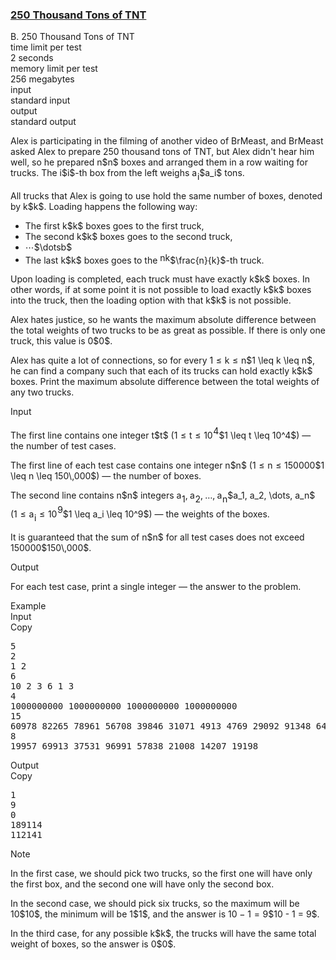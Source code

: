 <h3><a href="https://codeforces.com/contest/1899/problem/B" target="_blank" rel="noopener noreferrer">250 Thousand Tons of TNT</a></h3>

<div class="header"><div class="title">B. 250 Thousand Tons of TNT</div><div class="time-limit"><div class="property-title">time limit per test</div>2 seconds</div><div class="memory-limit"><div class="property-title">memory limit per test</div>256 megabytes</div><div class="input-file input-standard"><div class="property-title">input</div>standard input</div><div class="output-file output-standard"><div class="property-title">output</div>standard output</div></div><div><p>Alex is participating in the filming of another video of BrMeast, and BrMeast asked Alex to prepare 250 thousand tons of TNT, but Alex didn't hear him well, so he prepared <span class="MathJax_Preview" style="color: inherit;"><span class="MJXp-math" id="MJXp-Span-1"><span class="MJXp-mi MJXp-italic" id="MJXp-Span-2">n</span></span></span>$n$ boxes and arranged them in a row waiting for trucks. The <span class="MathJax_Preview" style="color: inherit;"><span class="MJXp-math" id="MJXp-Span-3"><span class="MJXp-mi MJXp-italic" id="MJXp-Span-4">i</span></span></span>$i$-th box from the left weighs <span class="MathJax_Preview" style="color: inherit;"><span class="MJXp-math" id="MJXp-Span-5"><span class="MJXp-msubsup" id="MJXp-Span-6"><span class="MJXp-mi MJXp-italic" id="MJXp-Span-7" style="margin-right: 0.05em;">a</span><span class="MJXp-mi MJXp-italic MJXp-script" id="MJXp-Span-8" style="vertical-align: -0.4em;">i</span></span></span></span>$a_i$ tons.</p><p>All trucks that Alex is going to use hold the same number of boxes, denoted by <span class="MathJax_Preview" style="color: inherit;"><span class="MJXp-math" id="MJXp-Span-9"><span class="MJXp-mi MJXp-italic" id="MJXp-Span-10">k</span></span></span>$k$. Loading happens the following way:</p><ul> <li> The first <span class="MathJax_Preview" style="color: inherit;"><span class="MJXp-math" id="MJXp-Span-11"><span class="MJXp-mi MJXp-italic" id="MJXp-Span-12">k</span></span></span>$k$ boxes goes to the first truck, </li><li> The second <span class="MathJax_Preview" style="color: inherit;"><span class="MJXp-math" id="MJXp-Span-13"><span class="MJXp-mi MJXp-italic" id="MJXp-Span-14">k</span></span></span>$k$ boxes goes to the second truck, </li><li> <span class="MathJax_Preview" style="color: inherit;"><span class="MJXp-math" id="MJXp-Span-15"><span class="MJXp-mo" id="MJXp-Span-16" style="margin-left: 0em; margin-right: 0em;">⋯</span></span></span>$\dotsb$ </li><li> The last <span class="MathJax_Preview" style="color: inherit;"><span class="MJXp-math" id="MJXp-Span-17"><span class="MJXp-mi MJXp-italic" id="MJXp-Span-18">k</span></span></span>$k$ boxes goes to the <span class="MathJax_Preview" style="color: inherit;"><span class="MJXp-math" id="MJXp-Span-19"><span class="MJXp-mfrac" id="MJXp-Span-20" style="vertical-align: 0.25em;"><span class="MJXp-box MJXp-script"><span class="MJXp-mi MJXp-italic" id="MJXp-Span-21">n</span></span><span class="MJXp-box" style="margin-top: -0.9em;"><span class="MJXp-denom"><span><span class="MJXp-rule" style="height: 1em; border-top: none; border-bottom: 1px solid; margin: 0.1em 0px;"></span></span><span><span class="MJXp-box MJXp-script"><span class="MJXp-mi MJXp-italic" id="MJXp-Span-22">k</span></span></span></span></span></span></span></span>$\frac{n}{k}$-th truck. </li></ul><p>Upon loading is completed, each truck must have <span class="tex-font-style-bf">exactly</span> <span class="MathJax_Preview" style="color: inherit;"><span class="MJXp-math" id="MJXp-Span-23"><span class="MJXp-mi MJXp-italic" id="MJXp-Span-24">k</span></span></span>$k$ boxes. In other words, if at some point it is not possible to load exactly <span class="MathJax_Preview" style="color: inherit;"><span class="MJXp-math" id="MJXp-Span-25"><span class="MJXp-mi MJXp-italic" id="MJXp-Span-26">k</span></span></span>$k$ boxes into the truck, then the loading option with that <span class="MathJax_Preview" style="color: inherit;"><span class="MJXp-math" id="MJXp-Span-27"><span class="MJXp-mi MJXp-italic" id="MJXp-Span-28">k</span></span></span>$k$ is not possible.</p><p>Alex hates justice, so he wants the maximum absolute difference between the total weights of two trucks to be as great as possible. If there is only one truck, this value is <span class="MathJax_Preview" style="color: inherit;"><span class="MJXp-math" id="MJXp-Span-29"><span class="MJXp-mn" id="MJXp-Span-30">0</span></span></span>$0$.</p><p>Alex has quite a lot of connections, so for every <span class="MathJax_Preview" style="color: inherit;"><span class="MJXp-math" id="MJXp-Span-31"><span class="MJXp-mn" id="MJXp-Span-32">1</span><span class="MJXp-mo" id="MJXp-Span-33" style="margin-left: 0.333em; margin-right: 0.333em;">≤</span><span class="MJXp-mi MJXp-italic" id="MJXp-Span-34">k</span><span class="MJXp-mo" id="MJXp-Span-35" style="margin-left: 0.333em; margin-right: 0.333em;">≤</span><span class="MJXp-mi MJXp-italic" id="MJXp-Span-36">n</span></span></span>$1 \leq k \leq n$, he can find a company such that each of its trucks can hold exactly <span class="MathJax_Preview" style="color: inherit;"><span class="MJXp-math" id="MJXp-Span-37"><span class="MJXp-mi MJXp-italic" id="MJXp-Span-38">k</span></span></span>$k$ boxes. Print the maximum absolute difference between the total weights of any two trucks.</p></div><div class="input-specification"><div class="section-title">Input</div><p>The first line contains one integer <span class="MathJax_Preview" style="color: inherit;"><span class="MJXp-math" id="MJXp-Span-39"><span class="MJXp-mi MJXp-italic" id="MJXp-Span-40">t</span></span></span>$t$ (<span class="MathJax_Preview" style="color: inherit;"><span class="MJXp-math" id="MJXp-Span-41"><span class="MJXp-mn" id="MJXp-Span-42">1</span><span class="MJXp-mo" id="MJXp-Span-43" style="margin-left: 0.333em; margin-right: 0.333em;">≤</span><span class="MJXp-mi MJXp-italic" id="MJXp-Span-44">t</span><span class="MJXp-mo" id="MJXp-Span-45" style="margin-left: 0.333em; margin-right: 0.333em;">≤</span><span class="MJXp-msubsup" id="MJXp-Span-46"><span class="MJXp-mn" id="MJXp-Span-47" style="margin-right: 0.05em;">10</span><span class="MJXp-mn MJXp-script" id="MJXp-Span-48" style="vertical-align: 0.5em;">4</span></span></span></span>$1 \leq t \leq 10^4$) — the number of test cases.</p><p>The first line of each test case contains one integer <span class="MathJax_Preview" style="color: inherit;"><span class="MJXp-math" id="MJXp-Span-49"><span class="MJXp-mi MJXp-italic" id="MJXp-Span-50">n</span></span></span>$n$ (<span class="MathJax_Preview" style="color: inherit;"><span class="MJXp-math" id="MJXp-Span-51"><span class="MJXp-mn" id="MJXp-Span-52">1</span><span class="MJXp-mo" id="MJXp-Span-53" style="margin-left: 0.333em; margin-right: 0.333em;">≤</span><span class="MJXp-mi MJXp-italic" id="MJXp-Span-54">n</span><span class="MJXp-mo" id="MJXp-Span-55" style="margin-left: 0.333em; margin-right: 0.333em;">≤</span><span class="MJXp-mn" id="MJXp-Span-56">150</span><span class="MJXp-mspace" id="MJXp-Span-57" style="width: 0.167em; height: 0em;"></span><span class="MJXp-mn" id="MJXp-Span-58">000</span></span></span>$1 \leq n \leq 150\,000$) — the number of boxes.</p><p>The second line contains <span class="MathJax_Preview" style="color: inherit;"><span class="MJXp-math" id="MJXp-Span-59"><span class="MJXp-mi MJXp-italic" id="MJXp-Span-60">n</span></span></span>$n$ integers <span class="MathJax_Preview" style="color: inherit;"><span class="MJXp-math" id="MJXp-Span-61"><span class="MJXp-msubsup" id="MJXp-Span-62"><span class="MJXp-mi MJXp-italic" id="MJXp-Span-63" style="margin-right: 0.05em;">a</span><span class="MJXp-mn MJXp-script" id="MJXp-Span-64" style="vertical-align: -0.4em;">1</span></span><span class="MJXp-mo" id="MJXp-Span-65" style="margin-left: 0em; margin-right: 0.222em;">,</span><span class="MJXp-msubsup" id="MJXp-Span-66"><span class="MJXp-mi MJXp-italic" id="MJXp-Span-67" style="margin-right: 0.05em;">a</span><span class="MJXp-mn MJXp-script" id="MJXp-Span-68" style="vertical-align: -0.4em;">2</span></span><span class="MJXp-mo" id="MJXp-Span-69" style="margin-left: 0em; margin-right: 0.222em;">,</span><span class="MJXp-mo" id="MJXp-Span-70" style="margin-left: 0em; margin-right: 0em;">…</span><span class="MJXp-mo" id="MJXp-Span-71" style="margin-left: 0em; margin-right: 0.222em;">,</span><span class="MJXp-msubsup" id="MJXp-Span-72"><span class="MJXp-mi MJXp-italic" id="MJXp-Span-73" style="margin-right: 0.05em;">a</span><span class="MJXp-mi MJXp-italic MJXp-script" id="MJXp-Span-74" style="vertical-align: -0.4em;">n</span></span></span></span>$a_1, a_2, \dots, a_n$ (<span class="MathJax_Preview" style="color: inherit;"><span class="MJXp-math" id="MJXp-Span-75"><span class="MJXp-mn" id="MJXp-Span-76">1</span><span class="MJXp-mo" id="MJXp-Span-77" style="margin-left: 0.333em; margin-right: 0.333em;">≤</span><span class="MJXp-msubsup" id="MJXp-Span-78"><span class="MJXp-mi MJXp-italic" id="MJXp-Span-79" style="margin-right: 0.05em;">a</span><span class="MJXp-mi MJXp-italic MJXp-script" id="MJXp-Span-80" style="vertical-align: -0.4em;">i</span></span><span class="MJXp-mo" id="MJXp-Span-81" style="margin-left: 0.333em; margin-right: 0.333em;">≤</span><span class="MJXp-msubsup" id="MJXp-Span-82"><span class="MJXp-mn" id="MJXp-Span-83" style="margin-right: 0.05em;">10</span><span class="MJXp-mn MJXp-script" id="MJXp-Span-84" style="vertical-align: 0.5em;">9</span></span></span></span>$1 \leq a_i \leq 10^9$) — the weights of the boxes.</p><p>It is guaranteed that the sum of <span class="MathJax_Preview" style="color: inherit;"><span class="MJXp-math" id="MJXp-Span-85"><span class="MJXp-mi MJXp-italic" id="MJXp-Span-86">n</span></span></span>$n$ for all test cases does not exceed <span class="MathJax_Preview" style="color: inherit;"><span class="MJXp-math" id="MJXp-Span-87"><span class="MJXp-mn" id="MJXp-Span-88">150</span><span class="MJXp-mspace" id="MJXp-Span-89" style="width: 0.167em; height: 0em;"></span><span class="MJXp-mn" id="MJXp-Span-90">000</span></span></span>$150\,000$.</p></div><div class="output-specification"><div class="section-title">Output</div><p>For each test case, print a single integer — the answer to the problem.</p></div><div class="sample-tests"><div class="section-title">Example</div><div class="sample-test"><div class="input"><div class="title">Input<div title="Copy" data-clipboard-target="#id009233316836306927" id="id007502947887978972" class="input-output-copier">Copy</div></div><pre id="id009233316836306927"><div class="test-example-line test-example-line-even test-example-line-0">5</div><div class="test-example-line test-example-line-odd test-example-line-1">2</div><div class="test-example-line test-example-line-odd test-example-line-1">1 2</div><div class="test-example-line test-example-line-even test-example-line-2">6</div><div class="test-example-line test-example-line-even test-example-line-2">10 2 3 6 1 3</div><div class="test-example-line test-example-line-odd test-example-line-3">4</div><div class="test-example-line test-example-line-odd test-example-line-3">1000000000 1000000000 1000000000 1000000000</div><div class="test-example-line test-example-line-even test-example-line-4">15</div><div class="test-example-line test-example-line-even test-example-line-4">60978 82265 78961 56708 39846 31071 4913 4769 29092 91348 64119 72421 98405 222 14294</div><div class="test-example-line test-example-line-odd test-example-line-5">8</div><div class="test-example-line test-example-line-odd test-example-line-5">19957 69913 37531 96991 57838 21008 14207 19198</div></pre></div><div class="output"><div class="title">Output<div title="Copy" data-clipboard-target="#id005805176165031138" id="id0045506633861905443" class="input-output-copier">Copy</div></div><pre id="id005805176165031138">1
9
0
189114
112141
</pre></div></div></div><div class="note"><div class="section-title">Note</div><p>In the first case, we should pick two trucks, so the first one will have only the first box, and the second one will have only the second box.</p><p>In the second case, we should pick six trucks, so the maximum will be <span class="MathJax_Preview" style="color: inherit;"><span class="MJXp-math" id="MJXp-Span-91"><span class="MJXp-mn" id="MJXp-Span-92">10</span></span></span>$10$, the minimum will be <span class="MathJax_Preview" style="color: inherit;"><span class="MJXp-math" id="MJXp-Span-93"><span class="MJXp-mn" id="MJXp-Span-94">1</span></span></span>$1$, and the answer is <span class="MathJax_Preview" style="color: inherit;"><span class="MJXp-math" id="MJXp-Span-95"><span class="MJXp-mn" id="MJXp-Span-96">10</span><span class="MJXp-mo" id="MJXp-Span-97" style="margin-left: 0.267em; margin-right: 0.267em;">−</span><span class="MJXp-mn" id="MJXp-Span-98">1</span><span class="MJXp-mo" id="MJXp-Span-99" style="margin-left: 0.333em; margin-right: 0.333em;">=</span><span class="MJXp-mn" id="MJXp-Span-100">9</span></span></span>$10 - 1 = 9$.</p><p>In the third case, for any possible <span class="MathJax_Preview" style="color: inherit;"><span class="MJXp-math" id="MJXp-Span-101"><span class="MJXp-mi MJXp-italic" id="MJXp-Span-102">k</span></span></span>$k$, the trucks will have the same total weight of boxes, so the answer is <span class="MathJax_Preview" style="color: inherit;"><span class="MJXp-math" id="MJXp-Span-103"><span class="MJXp-mn" id="MJXp-Span-104">0</span></span></span>$0$.</p></div>